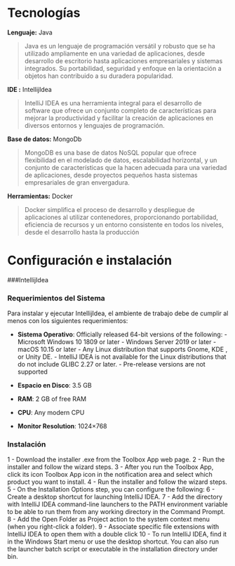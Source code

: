 # Tecnologías
**Lenguaje:** Java
>Java es un lenguaje de programación versátil y robusto que se ha utilizado ampliamente en una variedad de aplicaciones, desde desarrollo de escritorio hasta aplicaciones empresariales y sistemas integrados. Su portabilidad, seguridad y enfoque en la orientación a objetos han contribuido a su duradera popularidad.

**IDE :** IntellijIdea
> IntelliJ IDEA es una herramienta integral para el desarrollo de software que ofrece un conjunto completo de características para mejorar la productividad y facilitar la creación de aplicaciones en diversos entornos y lenguajes de programación.

**Base de datos:** MongoDb
>MongoDB es una base de datos NoSQL popular que ofrece flexibilidad en el modelado de datos, escalabilidad horizontal, y un conjunto de características que la hacen adecuada para una variedad de aplicaciones, desde proyectos pequeños hasta sistemas empresariales de gran envergadura.

**Herramientas:** Docker
>Docker simplifica el proceso de desarrollo y despliegue de aplicaciones al utilizar contenedores, proporcionando portabilidad, eficiencia de recursos y un entorno consistente en todos los niveles, desde el desarrollo hasta la producción

# Configuración e instalación
###IntellijIdea
### Requerimientos del Sistema

Para instalar y ejecutar IntellijIdea, el ambiente de trabajo debe de cumplir al menos con los siguientes requerimientos:

-   **Sistema Operativo**: Officially released 64-bit versions of the following:
							- Microsoft Windows 10 1809 or later
							- Windows Server 2019 or later
							- macOS 10.15 or later
							- Any Linux distribution that supports Gnome, KDE , or Unity DE.
							- IntelliJ IDEA is not available for the Linux distributions that do not include GLIBC 2.27 or later.
							- Pre-release versions are not supported
							
-   **Espacio en Disco**: 3.5 GB 
-   **RAM**: 2 GB of free RAM
-   **CPU**: Any modern CPU
-   **Monitor Resolution**: 1024×768

### Instalación

1 - Download the installer .exe from the Toolbox App web page.
2 - Run the installer and follow the wizard steps.
3 - After you run the Toolbox App, click its icon Toolbox App icon in the notification area and select which product you want to install.
4 - Run the installer and follow the wizard steps.
5 - On the Installation Options step, you can configure the following:
6 - Create a desktop shortcut for launching IntelliJ IDEA.
7 - Add the directory with IntelliJ IDEA command-line launchers to the PATH environment variable to be able to run them from any working directory in the Command Prompt.
8 - Add the Open Folder as Project action to the system context menu (when you right-click a folder).
9 - Associate specific file extensions with IntelliJ IDEA to open them with a double click
10 - To run IntelliJ IDEA, find it in the Windows Start menu or use the desktop shortcut. You can also run the launcher batch script or executable in the installation directory under bin.
